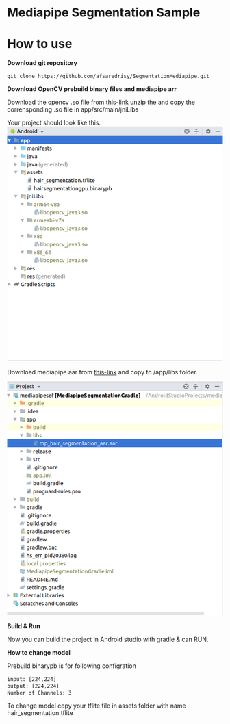 # Mediapipe Segmentation Sample 


# How to use 

**Download git repository** 

```
git clone https://github.com/afsaredrisy/SegmentationMediapipe.git
```

**Download OpenCV prebuild binary files and mediapipe arr**

Download the opencv .so file from [this-link](https://github.com/opencv/opencv/releases/download/3.4.3/opencv-3.4.3-android-sdk.zip)
unzip the and copy the corrensponding .so file in app/src/main/jniLibs

Your project should look like this.
![image](screenshots/sc2.png)

Download mediapipe aar from [this-link](https://drive.google.com/open?id=1urxxINE2YqDdZV_Bp7-ORLjD_-n_gz-9) and copy to /app/libs folder.

![image](screenshots/sc1.png)

**Build & Run**

Now you can build the project in Android studio with gradle & can RUN.


**How to change model**

Prebuild binarypb is for following configration

```
input: [224,224] 
output: [224,224]
Number of Channels: 3
```

To change model copy your tflite file in assets folder with name hair_segmentation.tflite

